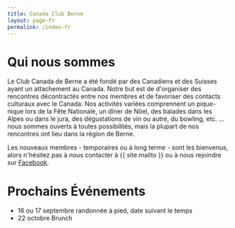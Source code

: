 ```yaml
---
title: Canada Club Berne
layout: page-fr
permalink: /index-fr
---
```


# Qui nous sommes

Le Club Canada de Berne a été fondé par des Canadiens et des Suisses ayant un attachement au Canada. Notre but est de d'organiser des rencontres décontractés entre nos membres et de favoriser des contacts culturaux avec le Canada. Nos activités variées comprennent un pique-nique lors de la Fête Nationale, un dîner de Nöel, des balades dans les Alpes ou dans le jura, des dégustations de vin ou autre, du bowling, etc. … nous sommes ouverts à toutes possibilités, mais la plupart de nos rencontres ont lieu dans la région de Berne.

Les nouveaux membres - temporaires ou à long terme - sont les bienvenus, alors n'hésitez pas à nous contacter à {{ site.mailto }} ou à nous rejoindre sur [Facebook](https://www.facebook.com/groups/canadaclubberne/).

# Prochains Événements

 - 16 ou 17 septembre randonnée à pied, date suivant le temps
 - 22 octobre Brunch
